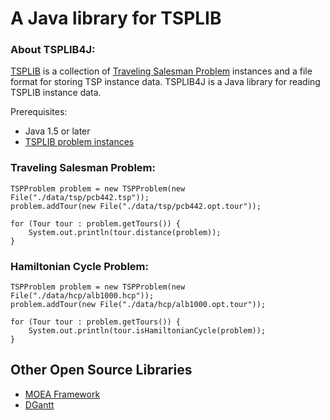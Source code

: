 A Java library for TSPLIB
===

### About TSPLIB4J:

[TSPLIB](http://comopt.ifi.uni-heidelberg.de/software/TSPLIB95/) is a collection of [Traveling Salesman Problem](http://en.wikipedia.org/wiki/Travelling_salesman_problem) instances and a file format for storing TSP instance data.  TSPLIB4J is a Java library for reading TSPLIB instance data.

Prerequisites:

  - Java 1.5 or later
  - [TSPLIB problem instances](http://comopt.ifi.uni-heidelberg.de/software/TSPLIB95/)


### Traveling Salesman Problem:

    TSPProblem problem = new TSPProblem(new File("./data/tsp/pcb442.tsp"));
    problem.addTour(new File("./data/tsp/pcb442.opt.tour"));
    		
    for (Tour tour : problem.getTours()) {
    	System.out.println(tour.distance(problem));
    }
    
### Hamiltonian Cycle Problem:

    TSPProblem problem = new TSPProblem(new File("./data/hcp/alb1000.hcp"));
    problem.addTour(new File("./data/hcp/alb1000.opt.tour"));
    
    for (Tour tour : problem.getTours()) {
    	System.out.println(tour.isHamiltonianCycle(problem));
    }


Other Open Source Libraries
---
  - [MOEA Framework](http://www.moeaframework.org)
  - [DGantt](http://sourceforge.net/projects/dgantt/)
